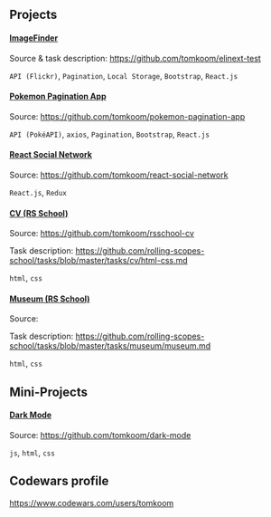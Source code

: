 
## Projects

#### [ImageFinder](https://elinext-test.netlify.app/)

Source & task description: https://github.com/tomkoom/elinext-test

`API (Flickr)`, `Pagination`, `Local Storage`, `Bootstrap`, `React.js`


#### [Pokemon Pagination App](https://pokemon-pagination-app.netlify.app/)

Source: https://github.com/tomkoom/pokemon-pagination-app

`API (PokéAPI)`, `axios`, `Pagination`, `Bootstrap`, `React.js`


#### [React Social Network](https://reactsocnet.netlify.app/)

Source: https://github.com/tomkoom/react-social-network

`React.js`, `Redux`

#### [CV (RS School)](https://tomkoom.github.io/rsschool-cv/)

Source: https://github.com/tomkoom/rsschool-cv

Task description: https://github.com/rolling-scopes-school/tasks/blob/master/tasks/cv/html-css.md

`html`, `css`

#### [Museum (RS School)]()

Source:

Task description: https://github.com/rolling-scopes-school/tasks/blob/master/tasks/museum/museum.md

`html`, `css`

## Mini-Projects

#### [Dark Mode]()

Source: https://github.com/tomkoom/dark-mode

`js`, `html`, `css`

## Codewars profile

https://www.codewars.com/users/tomkoom
